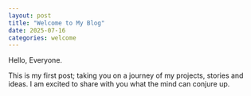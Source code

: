 ```yaml
---
layout: post
title: "Welcome to My Blog"
date: 2025-07-16
categories: welcome
---
```


Hello, Everyone.

This is my first post; taking you on a journey of my projects, stories and ideas. I am excited to share with you what the mind can conjure up.
